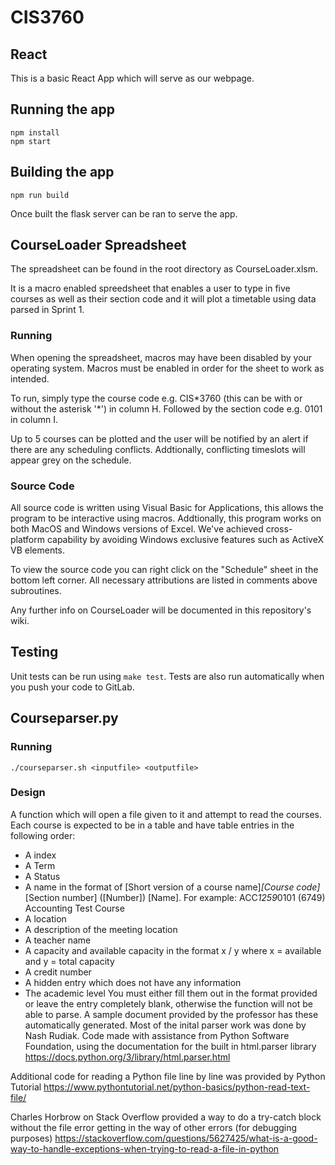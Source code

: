 # CIS3760

## React
This is a basic React App which will serve as our webpage.

## Running the app
```
npm install
npm start
```

## Building the app
```
npm run build
```

Once built the flask server can be ran to serve the app.

## CourseLoader Spreadsheet

The spreadsheet can be found in the root directory as CourseLoader.xlsm.  

It is a macro enabled spreedsheet that enables a user to type in five courses as well as their section code and it will plot a timetable using data parsed in Sprint 1.  

### Running
When opening the spreadsheet, macros may have been disabled by your operating system. Macros must be enabled in order for the sheet to work as intended.  

To run, simply type the course code e.g. CIS\*3760 (this can be with or without the asterisk '\*') in column H. Followed by the section code e.g. 0101 in column I.  

Up to 5 courses can be plotted and the user will be notified by an alert if there are any scheduling conflicts. Addtionally, conflicting timeslots will appear grey on the schedule.

### Source Code
All source code is written using Visual Basic for Applications, this allows the program to be interactive using macros. Addtionally, this program works on both MacOS and Windows versions of Excel. We've achieved cross-platform capability by avoiding Windows exclusive features such as ActiveX VB elements.  

To view the source code you can right click on the "Schedule" sheet in the bottom left corner. All necessary attributions are listed in comments above subroutines. 

Any further info on CourseLoader will be documented in this repository's wiki.

## Testing
Unit tests can be run using  `make test`. Tests are also run automatically when you push your code to GitLab.

## Courseparser.py

### Running
`./courseparser.sh <inputfile> <outputfile>`

### Design
A function which will open a file given to it and attempt to read the courses. Each course is expected to be in a table and have table entries in the following order:
- A index
- A Term
- A Status
- A name in the format of [Short version of a course name]*[Course code]*[Section number] ([Number]) [Name]. For example: ACC*1259*0101 (6749) Accounting Test Course
- A location 
- A description of the meeting location
- A teacher name
- A capacity and available capacity in the format x / y where x = available and y = total capacity
- A credit number
- A hidden entry which does not have any information
- The academic level
You must either fill them out in the format provided or leave the entry completely blank, otherwise the function will not be able to parse. A sample document provided by the professor has these automatically generated.
Most of the inital parser work was done by Nash Rudiak.
Code made with assistance from Python Software Foundation, using the documentation for the built in html.parser library
https://docs.python.org/3/library/html.parser.html

Additional code for reading a Python file line by line was provided by Python Tutorial
https://www.pythontutorial.net/python-basics/python-read-text-file/

Charles Horbrow on Stack Overflow provided a way to do a try-catch block without the file error getting in the way of other errors (for debugging purposes)
https://stackoverflow.com/questions/5627425/what-is-a-good-way-to-handle-exceptions-when-trying-to-read-a-file-in-python
